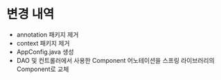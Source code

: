 # 변경 내역
- annotation 패키지 제거
- context 패키지 제거
- AppConfig.java 생성
- DAO 및 컨트롤러에서 사용한 Component 어노테이션을 스프링 라이브러리의 Component로 교체